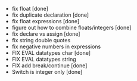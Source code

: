 - fix float [done]
- fix duplicate declaration [done]
- fix float expressions [done]
- figure out how to combine floats/integers [done]
- fix declare vs assign [done]
- fix string double quotes
- fix negative numbers in expressions
- FIX EVAL datatypes char [done]
- FIX EVAL datatypes string
- FIX add break/continue [done]
- Switch is integer only [done]
